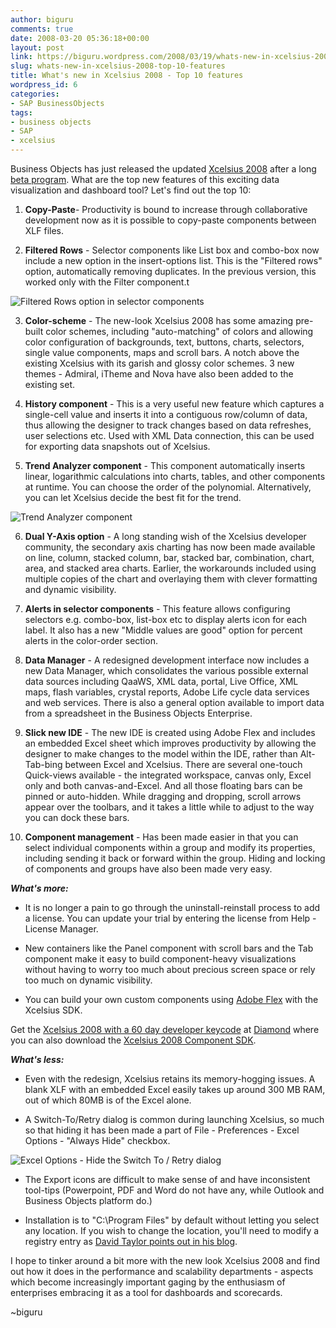 ```yaml
---
author: biguru
comments: true
date: 2008-03-20 05:36:18+00:00
layout: post
link: https://biguru.wordpress.com/2008/03/19/whats-new-in-xcelsius-2008-top-10-features/
slug: whats-new-in-xcelsius-2008-top-10-features
title: What's new in Xcelsius 2008 - Top 10 features
wordpress_id: 6
categories:
- SAP BusinessObjects
tags:
- business objects
- SAP
- xcelsius
---
```


Business Objects has just released the updated [Xcelsius 2008](http://www.businessobjects.com/product/catalog/xcelsius/default.asp) after a long [beta program](http://www.businessobjects.com/campaigns/xcelsius/contest/). What are the top new features of this exciting data visualization and dashboard tool? Let's find out the top 10:

1. **Copy-Paste**- Productivity is bound to increase through collaborative development now as it is possible to copy-paste components between XLF files.

2. **Filtered Rows** - Selector components like List box and combo-box now include a new option in the insert-options list. This is the "Filtered rows" option, automatically removing duplicates. In the previous version, this worked only with the Filter component.t

![Filtered Rows option in selector components](/post/filteredrows.jpg?w=500)

3. **Color-scheme** - The new-look Xcelsius 2008 has some amazing pre-built color schemes, including "auto-matching" of colors and allowing color configuration of backgrounds, text, buttons, charts, selectors, single value components, maps and scroll bars. A notch above the existing Xcelsius with its garish and glossy color schemes. 3 new themes - Admiral, iTheme and Nova have also been added to the existing set.

4. **History component** - This is a very useful new feature which captures a single-cell value and inserts it into a contiguous row/column of data, thus allowing the designer to track changes based on data refreshes, user selections etc. Used with XML Data connection, this can be used for exporting data snapshots out of Xcelsius.

5. **Trend Analyzer component** - This component automatically inserts linear, logarithmic calculations into charts, tables, and other components at runtime. You can choose the order of the polynomial. Alternatively, you can let Xcelsius decide the best fit for the trend.

![Trend Analyzer component](/post/trendanalyzer.jpg?w=500)

6. **Dual Y-Axis option** - A long standing wish of the Xcelsius developer community, the secondary axis charting has now been made available on line, column, stacked column, bar, stacked bar, combination, chart, area, and stacked area charts. Earlier, the workarounds included using multiple copies of the chart and overlaying them with clever formatting and dynamic visibility.

7. **Alerts in selector components** - This feature allows configuring selectors e.g. combo-box, list-box etc to display alerts icon for each label. It also has a new "Middle values are good" option for percent alerts in the color-order section.

8. **Data Manager** - A redesigned development interface now includes a new Data Manager, which consolidates the various possible external data sources including QaaWS, XML data, portal, Live Office, XML maps, flash variables, crystal reports, Adobe Life cycle data services and web services. There is also a general option available to import data from a spreadsheet in the Business Objects Enterprise.

9. **Slick new IDE** - The new IDE is created using Adobe Flex and includes an embedded Excel sheet which improves productivity by allowing the designer to make changes to the model within the IDE, rather than Alt-Tab-bing between Excel and Xcelsius. There are several one-touch Quick-views available - the integrated workspace, canvas only, Excel only and both canvas-and-Excel. And all those floating bars can be pinned or auto-hidden. While dragging and dropping, scroll arrows appear over the toolbars, and it takes a little while to adjust to the way you can dock these bars.

10. **Component management** - Has been made easier in that you can select individual components within a group and modify its properties, including sending it back or forward within the group. Hiding and locking of components and groups have also been made very easy.

_**What's more:**_

* It is no longer a pain to go through the uninstall-reinstall process to add a license. You can update your trial by entering the license from Help - License Manager.

* New containers like the Panel component with scroll bars and the Tab component make it easy to build component-heavy visualizations without having to worry too much about precious screen space or rely too much on dynamic visibility.

* You can build your own custom components using [Adobe Flex](http://www.adobe.com/products/flex/) with the Xcelsius SDK.

Get the [Xcelsius 2008 with a 60 day developer keycode](http://diamond.businessobjects.com/node/18827) at [Diamond](http://diamond.businessobjects.com/xcelsius/sdk) where you can also download the [Xcelsius 2008 Component SDK](http://diamond.businessobjects.com/node/18831).

_**What's less:**_

* Even with the redesign, Xcelsius retains its memory-hogging issues. A blank XLF with an embedded Excel easily takes up around 300 MB RAM, out of which 80MB is of the Excel alone.

* A Switch-To/Retry dialog is common during launching Xcelsius, so much so that hiding it has been made a part of File - Preferences - Excel Options - "Always Hide" checkbox.

![Excel Options - Hide the Switch To / Retry dialog](/post/exceloptions.jpg)

* The Export icons are difficult to make sense of and have inconsistent tool-tips (Powerpoint, PDF and Word do not have any, while Outlook and Business Objects platform do.)

* Installation is to "C:\Program Files\" by default without letting you select any location. If you wish to change the location, you'll need to modify a registry entry as [David Taylor points out in his blog](http://neverknewthat.wordpress.com/2008/03/07/let-me-change-my-installation-location/).

I hope to tinker around a bit more with the new look Xcelsius 2008 and find out how it does in the performance and scalability departments - aspects which become increasingly important gaging by the enthusiasm of enterprises embracing it as a tool for dashboards and scorecards.

~biguru